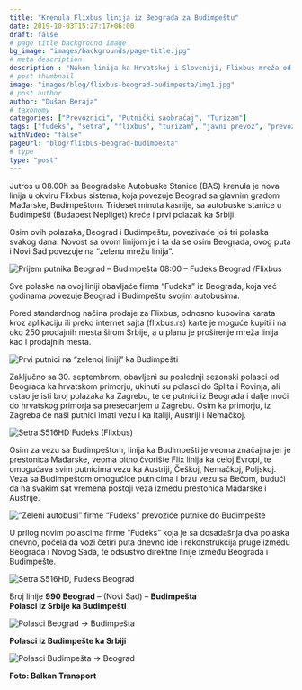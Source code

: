 ```yaml
---
title: "Krenula Flixbus linija iz Beograda za Budimpeštu"
date: 2019-10-03T15:27:17+06:00
draft: false
# page title background image
bg_image: "images/backgrounds/page-title.jpg"
# meta description
description : "Nakon linija ka Hrvatskoj i Sloveniji, Flixbus mreža od 03.10.2019. godine povezuje Srbiju i sa Mađarskom."
# post thumbnail
image: "images/blog/flixbus-beograd-budimpesta/img1.jpg"
# post author
author: "Dušan Beraja"
# taxonomy
categories: ["Prevoznici", "Putnički saobraćaj", "Turizam"]
tags: ["fudeks", "setra", "flixbus", "turizam", "javni prevoz", "prevoz putnika"]
withVideo: "false"
pageUrl: "blog/flixbus-beograd-budimpesta"
# type
type: "post"
---
```


Jutros u 08.00h sa Beogradske Autobuske Stanice (BAS) krenula je nova linija u okviru Flixbus sistema, koja povezuje Beograd sa glavnim gradom Mađarske, Budimpeštom. Trideset minuta kasnije, sa autobuske stanice u Budimpešti (Budapest Népliget) kreće i prvi polazak ka Srbiji.

Osim ovih polazaka, Beograd i Budimpeštu, povezivaće još tri polaska svakog dana. Novost sa ovom linijom je i ta da se osim Beograda, ovog puta i Novi Sad povezuje na “zelenu mrežu linija”.

![Prijem putnika Beograd – Budimpešta 08:00 – Fudeks Beograd /Flixbus](/images/blog/flixbus-beograd-budimpesta/img2.jpg "Prijem putnika Beograd – Budimpešta 08:00 – Fudeks Beograd /Flixbus")

Sve polaske na ovoj liniji obavljaće firma “Fudeks” iz Beograda, koja već godinama povezuje Beograd i Budimpeštu svojim autobusima.

Pored standardnog načina prodaje za Flixbus, odnosno kupovina karata kroz aplikaciju ili preko internet sajta (flixbus.rs) karte je moguće kupiti i na oko 250 prodajnih mesta širom Srbije, a u planu je proširenje mreža linija kao i prodajnih mesta.

![Prvi putnici na “zelenoj liniji” ka Budimpešti](/images/blog/flixbus-beograd-budimpesta/img3.jpg "Prvi putnici na “zelenoj liniji” ka Budimpešti")

Zaključno sa 30. septembrom, obavljeni su poslednji sezonski polasci od Beograda ka hrvatskom primorju, ukinuti su polasci do Splita i Rovinja, ali ostao je isti broj polazaka ka Zagrebu, te će putnici iz Beograda i dalje moći do hrvatskog primorja sa presedanjem u Zagrebu. Osim ka primorju, iz Zagreba će naši putnici imati vezu i ka Italiji, Austriji i Nemačkoj.

![Setra S516HD Fudeks (Flixbus)](/images/blog/flixbus-beograd-budimpesta/img4.jpg "Setra S516HD Fudeks (Flixbus)")

Osim za vezu sa Budimpeštom, linija ka Budimpešti je veoma značajna jer je prestonica Mađarske, veoma bitno čvorište Flix linija ka celoj Evropi, te omogućava svim putnicima vezu ka Austriji, Češkoj, Nemačkoj, Poljskoj. Veza sa Budimpeštom omogućiće putnicima i brzu vezu sa Bečom, budući da na svakim sat vremena postoji veza između prestonica Mađarske i Austrije.

![“Zeleni autobusi” firme “Fudeks” prevoziće putnike do Budimpešte](/images/blog/flixbus-beograd-budimpesta/img5.jpg "“Zeleni autobusi” firme “Fudeks” prevoziće putnike do Budimpešte")

U prilog novim polascima firme “Fudeks” koja je sa dosadašnja dva polaska dnevno, počela da vozi četiri puta dnevno ide i rekonstrukcija pruge između Beograda i Novog Sada, te odsustvo direktne linije između Beograda i Budimpešte.

![Setra S516HD, Fudeks Beograd](/images/blog/flixbus-beograd-budimpesta/img6.jpg "Setra S516HD, Fudeks Beograd")

Broj linije **990 Beograd** – (Novi Sad) – **Budimpešta**\
**Polasci iz Srbije ka Budimpešti**

![Polasci Beograd -> Budimpešta](/images/blog/flixbus-beograd-budimpesta/img7.jpg "Polasci Beograd -> Budimpešta")

**Polasci iz Budimpešte ka Srbiji**

![Polasci Budimpešta -> Beograd](/images/blog/flixbus-beograd-budimpesta/img8.jpg "Polasci Budimpešta -> Beograd")

**Foto: Balkan Transport**